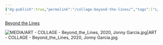 ```yaml
---
{"dg-publish":true,"permalink":"/collage-beyond-the-lines/","tags":["c/line","c/colour-yellow","c/colour-orange","c/building","c/street","collage/year-2020"],"created":"2024-06-28T12:56:47.000-04:00","updated":"2025-09-10T10:34:22.230-04:00"}
---
```



[Beyond the Lines](https://www.instagram.com/p/CJOnv9UhqUj/)

![MEDIA/ART - COLLAGE - Beyond_the_Lines, 2020, Jonny Garcia.jpg|ART - COLLAGE - Beyond_the_Lines, 2020, Jonny Garcia.jpg](/img/user/MEDIA/ART%20-%20COLLAGE%20-%20Beyond_the_Lines,%202020,%20Jonny%20Garcia.jpg)